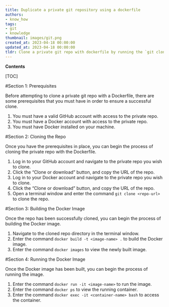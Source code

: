 ```yaml
---
title: Duplicate a private git repository using a dockerfile
authors:
- know_how
tags:
- git
- knowledge
thumbnail: images/git.png
created_at: 2023-04-18 00:00:00
updated_at: 2023-04-18 00:00:00
tldr: Clone a private git repo with dockerfile by running the `git clone` command with the appropriate authentication credentials.
---
```


**Contents**

[TOC]

#Section 1: Prerequisites

Before attempting to clone a private git repo with a Dockerfile, there are some prerequisites that you must have in order to ensure a successful clone. 

1. You must have a valid GitHub account with access to the private repo.
2. You must have a Docker account with access to the private repo.
3. You must have Docker installed on your machine.

#Section 2: Cloning the Repo

Once you have the prerequisites in place, you can begin the process of cloning the private repo with the Dockerfile. 

1. Log in to your GitHub account and navigate to the private repo you wish to clone. 
2. Click the “Clone or download” button, and copy the URL of the repo.
3. Log in to your Docker account and navigate to the private repo you wish to clone. 
4. Click the “Clone or download” button, and copy the URL of the repo.
5. Open a terminal window and enter the command `git clone <repo-url>` to clone the repo.

#Section 3: Building the Docker Image

Once the repo has been successfully cloned, you can begin the process of building the Docker image.

1. Navigate to the cloned repo directory in the terminal window.
2. Enter the command `docker build -t <image-name> .` to build the Docker image.
3. Enter the command `docker images` to view the newly built image.

#Section 4: Running the Docker Image

Once the Docker image has been built, you can begin the process of running the image.

1. Enter the command `docker run -it <image-name>` to run the image.
2. Enter the command `docker ps` to view the running container.
3. Enter the command `docker exec -it <container-name> bash` to access the container.
